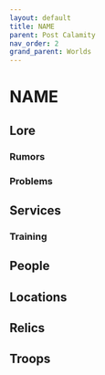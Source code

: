 ```yaml
---
layout: default
title: NAME
parent: Post Calamity
nav_order: 2
grand_parent: Worlds
---
```

# NAME

## Lore

### Rumors

### Problems

## Services

### Training

## People

## Locations

## Relics

## Troops
